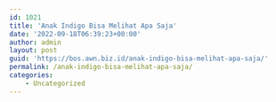```yaml
---
id: 1021
title: 'Anak Indigo Bisa Melihat Apa Saja'
date: '2022-09-18T06:39:23+00:00'
author: admin
layout: post
guid: 'https://bos.awn.biz.id/anak-indigo-bisa-melihat-apa-saja/'
permalink: /anak-indigo-bisa-melihat-apa-saja/
categories:
    - Uncategorized
---
```


